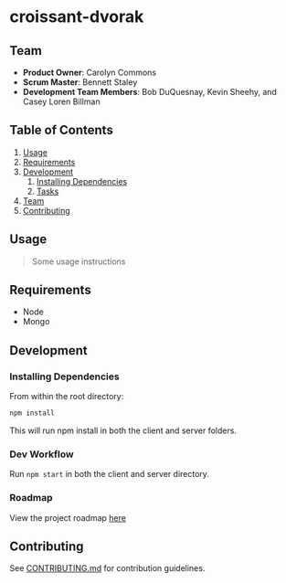 # croissant-dvorak

> 

## Team

  - __Product Owner__: Carolyn Commons
  - __Scrum Master__: Bennett Staley
  - __Development Team Members__: Bob DuQuesnay, Kevin Sheehy, and Casey Loren Billman

## Table of Contents

1. [Usage](#Usage)
1. [Requirements](#requirements)
1. [Development](#development)
    1. [Installing Dependencies](#installing-dependencies)
    1. [Tasks](#tasks)
1. [Team](#team)
1. [Contributing](#contributing)

## Usage

> Some usage instructions

## Requirements

- Node
- Mongo

## Development

### Installing Dependencies

From within the root directory:

```sh
npm install
```

This will run npm install in both the client and server folders.


### Dev Workflow

Run `npm start` in both the client and server directory.

### Roadmap

View the project roadmap [here](https://github.com/croissant-dvorak/croissant-dvorak/projects/1)


## Contributing

See [CONTRIBUTING.md](CONTRIBUTING.md) for contribution guidelines.
